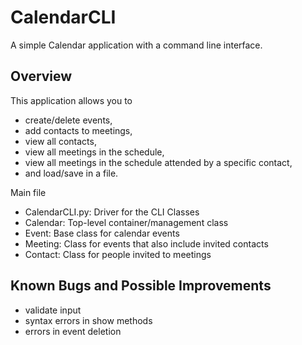 # CalendarCLI
A simple Calendar application with a command line interface. 

## Overview
This application allows you to 
* create/delete events, 
* add contacts to meetings,
* view all contacts,
* view all meetings in the schedule,
* view all meetings in the schedule attended by a specific contact,
* and load/save in a file.

Main file 
* CalendarCLI.py: Driver for the CLI 
Classes 
* Calendar: Top-level container/management class 
* Event: Base class for calendar events 
* Meeting: Class for events that also include invited contacts 
* Contact: Class for people invited to meetings 

## Known Bugs and Possible Improvements
* validate input
* syntax errors in show methods
* errors in event deletion
